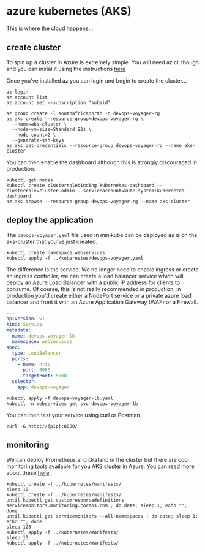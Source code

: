 # azure kubernetes (AKS)

This is where the cloud happens...

## create cluster

To spin up a cluster in Azure is extremely simple. You will need az cli though and you can instal it using the instructions [here](https://docs.microsoft.com/en-us/cli/azure/install-azure-cli)

Once you've installed az you can login and begin to create the cluster...

```shell
az login
az account list
az account set --subscription "subsid"
```

```shell
az group create -l southafricanorth -n devops-voyager-rg
az aks create --resource-group=devops-voyager-rg \
  --name=aks-cluster \
  --node-vm-size=Standard_B2s \
  --node-count=2 \
  --generate-ssh-keys
az aks get-credentials --resource-group devops-voyager-rg --name aks-cluster
```

You can then enable the dashboard although this is strongly discouraged in production.

```shell
kubectl get nodes
kubectl create clusterrolebinding kubernetes-dashboard --clusterrole=cluster-admin --serviceaccount=kube-system:kubernetes-dashboard
az aks browse --resource-group devops-voyager-rg --name aks-cluster
```

## deploy the application

The `devops-voyager.yaml` file used in minikube can be deployed as is on the aks-cluster that you've just created.

```shell
kubectl create namespace webservices
kubectl apply -f ../kubernetes/devops-voyager.yaml
```

The difference is the service. We no longer need to enable ingress or create an ingress controller, we can create a load balancer service which will deploy an Azure Load Balancer with a public IP address for clients to consume. Of course, this is not really recommended in production; in production you'd create either a NodePort service or a private azure load balancer and front it with an Azure Application Gateway (WAF) or a Firewall.

```yaml
---
apiVersion: v1
kind: Service
metadata:
  name: devops-voyager-lb
  namespace: webservices
spec:
  type: LoadBalancer
  ports:
    - name: http
      port: 8080
      targetPort: 5000
  selector:
    app: devops-voyager
```

```shell
kubectl apply -f devops-voyager-lb.yaml
kubectl -n webservices get svc devops-voyager-lb
```

You can then test your service using curl or Postman.

```shell
curl -G http://{pip}:8080/
```

## monitoring

We can deploy Prometheus and Grafano in the cluster but there are cool monitoring tools available for you AKS cluster in Azure. You can read more about these [here](https://azure.microsoft.com/es-es/blog/monitoring-azure-kubernetes-service-aks-with-azure-monitor-container-health-preview/).

```shell
kubectl create -f ../kubernetes/manifests/
sleep 10
kubectl create -f ../kubernetes/manifests/
until kubectl get customresourcedefinitions servicemonitors.monitoring.coreos.com ; do date; sleep 1; echo ""; done
until kubectl get servicemonitors --all-namespaces ; do date; sleep 1; echo ""; done
sleep 120
kubectl apply -f ../kubernetes/manifests/
sleep 10
kubectl apply -f ../kubernetes/manifests/
```
